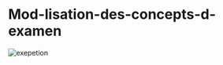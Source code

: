 # Mod-lisation-des-concepts-d-examen
![exepetion](https://user-images.githubusercontent.com/116549434/205061192-e9cf6a9c-ac71-4f08-a86e-11ddc03f1cab.png)


